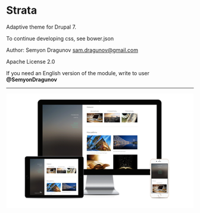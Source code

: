 # Strata

Adaptive theme for Drupal 7.

To continue developing css, see bower.json

Author: Semyon Dragunov [sam.dragunov@gmail.com](sam.dragunov@gmail.com)

Apache License 2.0

If you need an English version of the module, write to user **@SemyonDragunov**

***
![screenshot](screenshot_1.png)